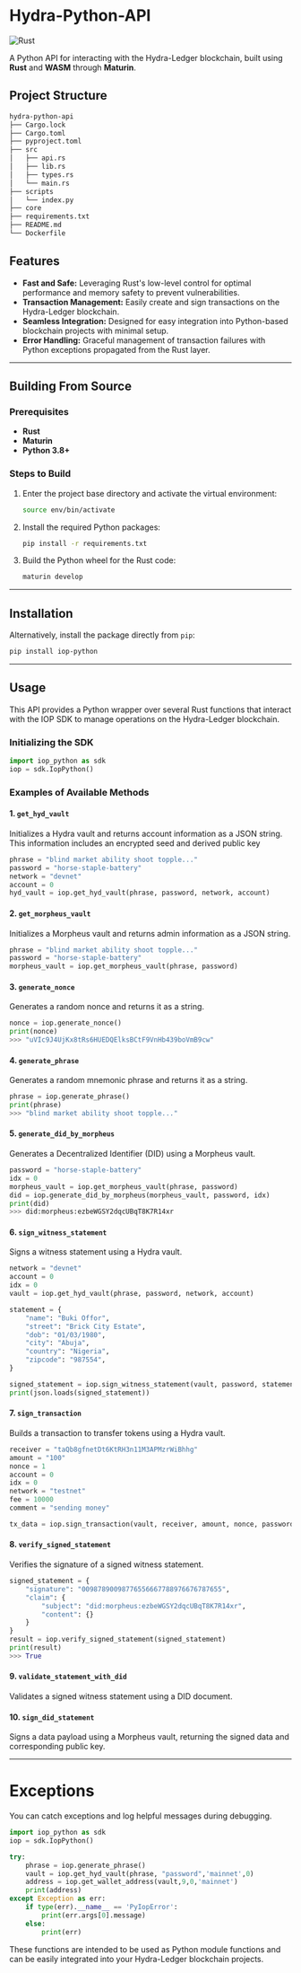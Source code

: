 # **Hydra-Python-API** 
![Rust](./core/wHyd.png)


A Python API for interacting with the Hydra-Ledger blockchain, built using **Rust** and **WASM** through **Maturin**.

## **Project Structure**

```bash
hydra-python-api
├── Cargo.lock
├── Cargo.toml
├── pyproject.toml
├── src
│   ├── api.rs
│   ├── lib.rs
│   ├── types.rs
│   └── main.rs
├── scripts
│   └── index.py
├── core
├── requirements.txt
├── README.md
└── Dockerfile
```

## **Features**
- **Fast and Safe:** Leveraging Rust's low-level control for optimal performance and memory safety to prevent vulnerabilities.
- **Transaction Management:** Easily create and sign transactions on the Hydra-Ledger blockchain.
- **Seamless Integration:** Designed for easy integration into Python-based blockchain projects with minimal setup.
- **Error Handling:** Graceful management of transaction failures with Python exceptions propagated from the Rust layer.

---

## **Building From Source**

### Prerequisites
- **Rust**
- **Maturin**
- **Python 3.8+**

### Steps to Build

1. Enter the project base directory and activate the virtual environment:
   ```bash
   source env/bin/activate
   ```
2. Install the required Python packages:
   ```bash
   pip install -r requirements.txt
   ```
3. Build the Python wheel for the Rust code:
   ```bash
   maturin develop
   ```

---

## **Installation**

Alternatively, install the package directly from `pip`:

```bash
pip install iop-python
```

---

## **Usage**

This API provides a Python wrapper over several Rust functions that interact with the IOP SDK to manage operations on the Hydra-Ledger blockchain.

### **Initializing the SDK**

```python
import iop_python as sdk
iop = sdk.IopPython()
```

### **Examples of Available Methods**

#### **1. `get_hyd_vault`**  
Initializes a Hydra vault and returns account information as a JSON string. This information includes an encrypted seed and derived public key

```python
phrase = "blind market ability shoot topple..."
password = "horse-staple-battery"
network = "devnet"
account = 0
hyd_vault = iop.get_hyd_vault(phrase, password, network, account)
```

#### **2. `get_morpheus_vault`**  
Initializes a Morpheus vault and returns admin information as a JSON string.

```python
phrase = "blind market ability shoot topple..."
password = "horse-staple-battery"
morpheus_vault = iop.get_morpheus_vault(phrase, password)
```

#### **3. `generate_nonce`**  
Generates a random nonce and returns it as a string.

```python
nonce = iop.generate_nonce()
print(nonce)
>>> "uVIc9J4UjKx8tRs6HUEDQElksBCtF9VnHb439boVmB9cw"
```

#### **4. `generate_phrase`**  
Generates a random mnemonic phrase and returns it as a string.

```python
phrase = iop.generate_phrase()
print(phrase)
>>> "blind market ability shoot topple..."
```

#### **5. `generate_did_by_morpheus`**  
Generates a Decentralized Identifier (DID) using a Morpheus vault.

```python
password = "horse-staple-battery"
idx = 0
morpheus_vault = iop.get_morpheus_vault(phrase, password)
did = iop.generate_did_by_morpheus(morpheus_vault, password, idx)
print(did)
>>> did:morpheus:ezbeWGSY2dqcUBqT8K7R14xr
```

#### **6. `sign_witness_statement`**  
Signs a witness statement using a Hydra vault.

```python
network = "devnet"
account = 0
idx = 0
vault = iop.get_hyd_vault(phrase, password, network, account)

statement = {
    "name": "Buki Offor",
    "street": "Brick City Estate",
    "dob": "01/03/1980",
    "city": "Abuja",
    "country": "Nigeria",
    "zipcode": "987554",
}

signed_statement = iop.sign_witness_statement(vault, password, statement, idx)
print(json.loads(signed_statement))
```

#### **7. `sign_transaction`**  
Builds a transaction to transfer tokens using a Hydra vault.

```python
receiver = "taQb8gfnetDt6KtRH3n11M3APMzrWiBhhg"
amount = "100"
nonce = 1
account = 0
idx = 0
network = "testnet"
fee = 10000
comment = "sending money"

tx_data = iop.sign_transaction(vault, receiver, amount, nonce, password, account, idx, network, comment, fee)
```

#### **8. `verify_signed_statement`**  
Verifies the signature of a signed witness statement.

```python
signed_statement = {
    "signature": "00987890098776556667788976676787655",
    "claim": {
        "subject": "did:morpheus:ezbeWGSY2dqcUBqT8K7R14xr",
        "content": {}
    }
}
result = iop.verify_signed_statement(signed_statement)
print(result)
>>> True
```

#### **9. `validate_statement_with_did`**  
Validates a signed witness statement using a DID document.

#### **10. `sign_did_statement`**  
Signs a data payload using a Morpheus vault, returning the signed data and corresponding public key.

---

# **Exceptions**
You can catch exceptions and log helpful messages during debugging.
```python
import iop_python as sdk
iop = sdk.IopPython()

try:
    phrase = iop.generate_phrase()
    vault = iop.get_hyd_vault(phrase, "password",'mainnet',0)
    address = iop.get_wallet_address(vault,9,0,'mainnet')
    print(address)
except Exception as err:
    if type(err).__name__ == 'PyIopError':
        print(err.args[0].message)
    else:
        print(err)
```



These functions are intended to be used as Python module functions and can be easily integrated into your Hydra-Ledger blockchain projects.

